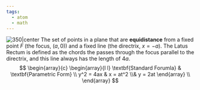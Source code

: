 ```yaml
---
tags:
  - atom
  - math
---
```

![350|center](parabola.excalidraw)
The set of points in a plane that are **equidistance** from a fixed point $F$ (the focus, $(a,0)$) and a fixed line (the directrix, $x=-a$). The Latus Rectum is defined as the chords the passes through the focus parallel to the directrix, and this line always has the length of $4a$.
$$
\begin{array}{c}
	\begin{array}{l l}
		\textbf{Standard Forumla} & \textbf{Parametric Form} \\
		y^2 = 4ax 
			& 
		x = at^2 
			\\&
		y = 2at
	\end{array} \\
\end{array}
$$